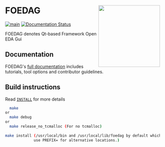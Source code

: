 # FOEDAG <img src="./docs/source/overview/figures/osfpga_logo.png" width="200" align="right">

[![main](https://github.com/os-fpga/FOEDAG/actions/workflows/main.yml/badge.svg)](https://github.com/os-fpga/FOEDAG/actions/workflows/main.yml)
[![Documentation Status](https://readthedocs.org/projects/foedag/badge/?version=latest)](https://foedag.readthedocs.io/en/latest/?badge=latest)

FOEDAG denotes Qt-based Framework Open EDA Gui

## Documentation

FOEDAG's [full documentation](https://foedag.readthedocs.io/en/latest/) includes tutorials, tool options and contributor guidelines.

## Build instructions

Read [`INSTALL`](INSTALL.md) for more details

```bash
  make
or
  make debug
or
  make release_no_tcmalloc (For no tcmalloc)
  
make install (/usr/local/bin and /usr/local/lib/foedag by default which requires sudo privilege,
             use PREFIX= for alternative locations.)
```
